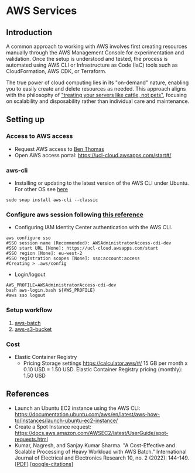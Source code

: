 # AWS Services

## Introduction
A common approach to working with AWS involves first creating resources manually through the AWS Management Console for experimentation and validation. 
Once the setup is understood and tested, the process is automated using AWS CLI or Infrastructure as Code (IaC) tools such as CloudFormation, AWS CDK, or Terraform.

The true power of cloud computing lies in its "on-demand" nature, enabling you to easily create and delete resources as needed. 
This approach aligns with the philosophy of ["treating your servers like cattle, not pets"](https://devops.stackexchange.com/questions/653/what-is-the-definition-of-cattle-not-pets), focusing on scalability and disposability rather than individual care and maintenance.

## Setting up 

### Access to AWS access 
* Request AWS access to [Ben Thomas](https://github.com/bathomas)
* Open AWS access portal: https://ucl-cloud.awsapps.com/start#/

### aws-cli
* Installing or updating to the latest version of the AWS CLI under Ubuntu. For other OS see [here](https://docs.aws.amazon.com/cli/latest/userguide/getting-started-install.html)
```
sudo snap install aws-cli --classic
```

### Configure aws session following [this reference](https://docs.aws.amazon.com/cli/latest/userguide/cli-configure-sso.html)
* Configuring IAM Identity Center authentication with the AWS CLI.
```
aws configure sso
#SSO session name (Recommended): AWSAdministratorAccess-cdi-dev
#SSO start URL [None]: https://ucl-cloud.awsapps.com/start
#SSO region [None]: eu-west-2
#SSO registration scopes [None]: sso:account:access
#Creating > .aws/config 
```
* Login/logout
```
AWS_PROFILE=AWSAdministratorAccess-cdi-dev
bash aws-login.bash ${AWS_PROFILE}
#aws sso logout 
```

### Setup workflow
1. [aws-batch](aws-bath)
2. [aws-s3-bucket](aws-s3-bucket)


### Cost 
* Elastic Container Registry
  * Pricing Storage settings https://calculator.aws/#/
15 GB per month x 0.10 USD = 1.50 USD. Elastic Container Registry pricing (monthly): 1.50 USD


## References
* Launch an Ubuntu EC2 instance using the AWS CLI: https://documentation.ubuntu.com/aws/en/latest/aws-how-to/instances/launch-ubuntu-ec2-instance/
* Create a Spot Instance request: https://docs.aws.amazon.com/AWSEC2/latest/UserGuide/spot-requests.html
* Kumar, Nagresh, and Sanjay Kumar Sharma. "A Cost-Effective and Scalable Processing of Heavy Workload with AWS Batch." International Journal of Electrical and Electronics Research 10, no. 2 (2022): 144-149. [[PDF]](https://ijeer.forexjournal.co.in/papers-pdf/ijeer-100216.pdf) [[google-citations]](https://scholar.google.com/scholar?hl=en&as_sdt=0%2C5&q=A+Cost-Effective+and+Scalable+Processing+of+Heavy+Workload+with+AWS+Batch++&btnG=)


